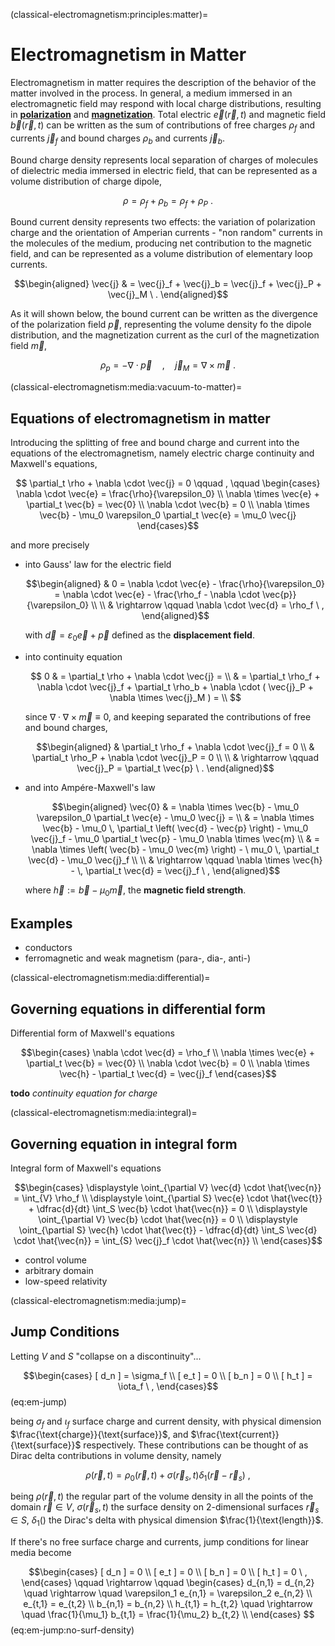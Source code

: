 <!--
```{article-info}
\:author: basics
\:date: "{sub-ref}`today`"
\:read-time: "{sub-ref}`wordcount-minutes` min read"
```
-->

(classical-electromagnetism:principles:matter)=
# Electromagnetism in Matter

Electromagnetism in matter requires the description of the behavior of the matter involved in the process. In general, a medium immersed in an electromagnetic field may respond with local charge distributions, resulting in [**polarization**](classical-electromagnetism:media:polarization) and [**magnetization**](classical-electromagnetism:media:magnetization). Total electric $\vec{e}(\vec{r},t)$ and magnetic field $\vec{b}(\vec{r},t)$ can be written as the sum of contributions of free charges $\rho_f$ and currents $\vec{j}_f$ and bound charges $\rho_b$ and currents $\vec{j}_b$.

Bound charge density represents local separation of charges of molecules of dielectric media immersed in electric field, that can be represented as a volume distribution of charge dipole,

$$\rho = \rho_f + \rho_b = \rho_f + \rho_P \ .$$

Bound current density represents two effects: the variation of polarization charge and the orientation of Amperian currents - "non random" currents in the molecules of the medium, producing net contribution to the magnetic field, and can be represented as a volume distribution of elementary loop currents.

$$\begin{aligned}
  \vec{j} & = \vec{j}_f + \vec{j}_b 
            = \vec{j}_f + \vec{j}_P + \vec{j}_M  \ .
\end{aligned}$$

As it will shown below, the bound current can be written as the divergence of the polarization field $\vec{p}$, representing the volume density fo the dipole distribution, and the magnetization current as the curl of the magnetization field $\vec{m}$,

$$\rho_p = - \nabla \cdot \vec{p} \quad , \quad \vec{j}_M = \nabla \times \vec{m} \ .$$

(classical-electromagnetism:media:vacuum-to-matter)=
## Equations of electromagnetism in matter

Introducing the splitting of free and bound charge and current into the equations of the electromagnetism, namely electric charge continuity and Maxwell's equations,

$$
\partial_t \rho + \nabla \cdot \vec{j} = 0
\qquad , \qquad
\begin{cases}
\nabla \cdot \vec{e} = \frac{\rho}{\varepsilon_0} \\
\nabla \times \vec{e} + \partial_t \vec{b} = \vec{0} \\
\nabla \cdot \vec{b} = 0 \\
\nabla \times \vec{b} - \mu_0 \varepsilon_0 \partial_t \vec{e} = \mu_0 \vec{j}
\end{cases}$$

and more precisely 

- into Gauss' law for the electric field

  $$\begin{aligned}
    & 0  = \nabla \cdot \vec{e} - \frac{\rho}{\varepsilon_0} = \nabla \cdot \vec{e} - \frac{\rho_f - \nabla \cdot \vec{p}}{\varepsilon_0}  \\ \\
    & \rightarrow \qquad \nabla \cdot \vec{d} = \rho_f \ ,
  \end{aligned}$$

  with $\vec{d} = \varepsilon_0 \vec{e} + \vec{p}$ defined as the **displacement field**. 

- into continuity equation

  $$
    0 
    & = \partial_t \rho + \nabla \cdot \vec{j} = \\
    & = \partial_t \rho_f + \nabla \cdot \vec{j}_f + \partial_t \rho_b + \nabla \cdot ( \vec{j}_P + \nabla \times \vec{j}_M ) = \\
  $$

  since $\nabla \cdot \nabla \times \vec{m} \equiv 0$, and keeping separated the contributions of free and bound charges,

  $$\begin{aligned}
     & \partial_t \rho_f + \nabla \cdot \vec{j}_f = 0 \\
     & \partial_t \rho_P + \nabla \cdot \vec{j}_P = 0 \\ \\
     & \rightarrow \qquad \vec{j}_P = \partial_t \vec{p} \ .
  \end{aligned}$$


- and into Ampére-Maxwell's law
  
  $$\begin{aligned}
    \vec{0}
    & = \nabla \times \vec{b} - \mu_0 \varepsilon_0 \partial_t \vec{e} - \mu_0 \vec{j} = \\
    & = \nabla \times \vec{b} - \mu_0 \, \partial_t \left( \vec{d} - \vec{p} \right) - \mu_0 \vec{j}_f - \mu_0 \partial_t \vec{p} - \mu_0 \nabla \times \vec{m} \\
    & = \nabla \times \left( \vec{b} - \mu_0 \vec{m} \right) - \ mu_0 \, \partial_t \vec{d} - \mu_0 \vec{j}_f \\ \\ 
    & \rightarrow \qquad \nabla \times \vec{h}  - \, \partial_t \vec{d} = \vec{j}_f \ ,
  \end{aligned}$$

  where $\vec{h} := \vec{b} - \mu_0 \vec{m}$, the **magnetic field strength**.

<!--
## Continuous Media

In general, some materials respond to an imposed "external" electromagnetic field with polarization and magnetization. In particular, the electric polarization of a material corresponds to a local separation of electric charges, macroscopically equivalent to a volume density of dipoles, $\vec{p}(\vec{r}_0)$; magnetization corresponds to an orientation of the axes of Amperian current loops, macroscopically equivalent to a density of magnetic moment $\vec{m}(\vec{r}_0)$.
-->


## Examples
- conductors
- ferromagnetic and weak magnetism (para-, dia-, anti-)

(classical-electromagnetism:media:differential)=
## Governing equations in differential form

Differential form of Maxwell's equations

$$\begin{cases}
 \nabla \cdot \vec{d} = \rho_f \\
 \nabla \times \vec{e} + \partial_t \vec{b} = \vec{0} \\
 \nabla \cdot \vec{b} = 0 \\
 \nabla \times \vec{h} - \partial_t \vec{d} = \vec{j}_f
\end{cases}$$

**todo** *continuity equation for charge*

(classical-electromagnetism:media:integral)=
## Governing equation in integral form

Integral form of Maxwell's equations

$$\begin{cases}
 \displaystyle \oint_{\partial V} \vec{d} \cdot \hat{\vec{n}} = \int_{V} \rho_f \\
 \displaystyle \oint_{\partial S} \vec{e} \cdot \hat{\vec{t}} + \dfrac{d}{dt} \int_S \vec{b} \cdot \hat{\vec{n}} = 0 \\
 \displaystyle \oint_{\partial V} \vec{b} \cdot \hat{\vec{n}} = 0 \\
 \displaystyle \oint_{\partial S} \vec{h} \cdot \hat{\vec{t}} - \dfrac{d}{dt} \int_S \vec{d} \cdot \hat{\vec{n}} = \int_{S} \vec{j}_f \cdot \hat{\vec{n}} \\
\end{cases}$$

- control volume
- arbitrary domain
- low-speed relativity

(classical-electromagnetism:media:jump)=
## Jump Conditions

Letting $V$ and $S$ "collapse on a discontinuity"...

$$\begin{cases}
  [ d_n ] = \sigma_f \\
  [ e_t ] = 0 \\
  [ b_n ] = 0 \\
  [ h_t ] = \iota_f \ ,
\end{cases}$$ (eq:em-jump)

being $\sigma_f$ and $\iota_f$ surface charge and current density, with physical dimension $\frac{\text{charge}}{\text{surface}}$, and $\frac{\text{current}}{\text{surface}}$ respectively. These contributions can be thought of as Dirac delta contributions in volume density, namely

$$\rho(\vec{r},t) = \rho_0(\vec{r},t) + \sigma(\vec{r}_s,t) \delta_{1}(\vec{r}-\vec{r}_s) \ ,$$

being $\rho(\vec{r},t)$ the regular part of the volume density in all the points of the domain $\vec{r} \in V$, $\sigma(\vec{r}_s,t)$ the surface density on 2-dimensional surfaces $\vec{r}_s \in S$, $\delta_1()$ the Dirac's delta with physical dimension $\frac{1}{\text{length}}$.

If there's no free surface charge and currents, jump conditions for linear media become

$$\begin{cases}
  [ d_n ] = 0 \\
  [ e_t ] = 0 \\
  [ b_n ] = 0 \\
  [ h_t ] = 0 \ ,
\end{cases}
\qquad \rightarrow \qquad
\begin{cases}
  d_{n,1} = d_{n,2}  \quad \rightarrow \quad \varepsilon_1 e_{n,1} = \varepsilon_2 e_{n,2} \\
  e_{t,1} = e_{t,2}  \\
  b_{n,1} = b_{n,2}  \\
  h_{t,1} = h_{t,2}  \quad \rightarrow \quad \frac{1}{\mu_1} b_{t,1} = \frac{1}{\mu_2} b_{t,2} \\
\end{cases}
$$ (eq:em-jump:no-surf-density)

